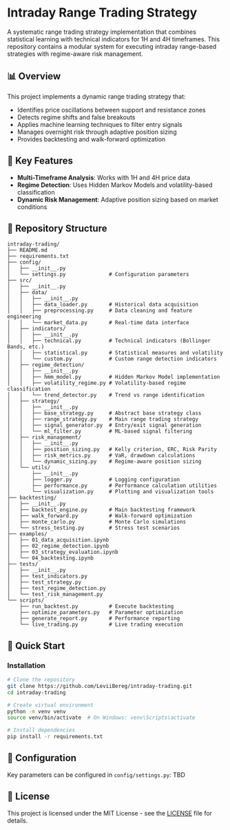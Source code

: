# Intraday Range Trading Strategy

A systematic range trading strategy implementation that combines statistical learning with technical indicators for 1H and 4H timeframes. This repository contains a modular system for executing intraday range-based strategies with regime-aware risk management.

## 📊 Overview

This project implements a dynamic range trading strategy that:
- Identifies price oscillations between support and resistance zones
- Detects regime shifts and false breakouts
- Applies machine learning techniques to filter entry signals
- Manages overnight risk through adaptive position sizing
- Provides backtesting and walk-forward optimization

## 🎯 Key Features

- **Multi-Timeframe Analysis**: Works with 1H and 4H price data
- **Regime Detection**: Uses Hidden Markov Models and volatility-based classification
- **Dynamic Risk Management**: Adaptive position sizing based on market conditions

## 📁 Repository Structure

```
intraday-trading/
├── README.md
├── requirements.txt
├── config/
│   ├── __init__.py
│   └── settings.py              # Configuration parameters
├── src/
│   ├── __init__.py
│   ├── data/
│   │   ├── __init__.py
│   │   ├── data_loader.py       # Historical data acquisition
│   │   ├── preprocessing.py     # Data cleaning and feature engineering
│   │   └── market_data.py       # Real-time data interface
│   ├── indicators/
│   │   ├── __init__.py
│   │   ├── technical.py         # Technical indicators (Bollinger Bands, etc.)
│   │   ├── statistical.py       # Statistical measures and volatility
│   │   └── custom.py            # Custom range detection indicators
│   ├── regime_detection/
│   │   ├── __init__.py
│   │   ├── hmm_model.py         # Hidden Markov Model implementation
│   │   ├── volatility_regime.py # Volatility-based regime classification
│   │   └── trend_detector.py    # Trend vs range identification
│   ├── strategy/
│   │   ├── __init__.py
│   │   ├── base_strategy.py     # Abstract base strategy class
│   │   ├── range_strategy.py    # Main range trading strategy
│   │   ├── signal_generator.py  # Entry/exit signal generation
│   │   └── ml_filter.py         # ML-based signal filtering
│   ├── risk_management/
│   │   ├── __init__.py
│   │   ├── position_sizing.py   # Kelly criterion, ERC, Risk Parity
│   │   ├── risk_metrics.py      # VaR, drawdown calculations
│   │   └── dynamic_sizing.py    # Regime-aware position sizing
│   └── utils/
│       ├── __init__.py
│       ├── logger.py            # Logging configuration
│       ├── performance.py       # Performance calculation utilities
│       └── visualization.py     # Plotting and visualization tools
├── backtesting/
│   ├── __init__.py
│   ├── backtest_engine.py       # Main backtesting framework
│   ├── walk_forward.py          # Walk-forward optimization
│   ├── monte_carlo.py           # Monte Carlo simulations
│   └── stress_testing.py        # Stress test scenarios
├── examples/
│   ├── 01_data_acquisition.ipynb
│   ├── 02_regime_detection.ipynb
│   ├── 03_strategy_evaluation.ipynb
│   └── 04_backtesting.ipynb
├── tests/
│   ├── __init__.py
│   ├── test_indicators.py
│   ├── test_strategy.py
│   ├── test_regime_detection.py
│   └── test_risk_management.py
└── scripts/
    ├── run_backtest.py          # Execute backtesting
    ├── optimize_parameters.py   # Parameter optimization
    ├── generate_report.py       # Performance reporting
    └── live_trading.py          # Live trading execution
```

## 🚀 Quick Start

### Installation

```bash
# Clone the repository
git clone https://github.com/LeviiBereg/intraday-trading.git
cd intraday-trading

# Create virtual environment
python -m venv venv
source venv/bin/activate  # On Windows: venv\Scripts\activate

# Install dependencies
pip install -r requirements.txt
```

## 🔧 Configuration

Key parameters can be configured in `config/settings.py`:
TBD

## 📄 License

This project is licensed under the MIT License - see the [LICENSE](LICENSE) file for details.